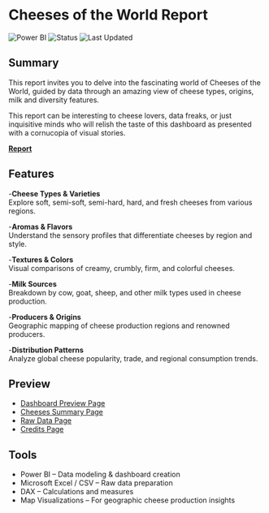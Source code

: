 # Cheeses of the World Report

![Power BI](https://img.shields.io/badge/Powered_by-PowerBI-blue)
![Status](https://img.shields.io/badge/status-Complete-brightgreen)
![Last Updated](https://img.shields.io/badge/last%20updated-July%202025-blue)

## Summary

This report invites you to delve into the fascinating world of Cheeses of the World, guided by data through an amazing view of cheese types, origins, milk and diversity features. 

This report can be interesting to cheese lovers, data freaks, or just inquisitive minds who will relish the taste of this dashboard as presented with a cornucopia of visual stories.

[**Report**](https://app.powerbi.com/view?r=eyJrIjoiNzI2OGIxYjItN2FiMy00ZTU0LWJmYWEtNWJjMTYyYThjYTQ5IiwidCI6IjdkZjczZTQwLWRlNzktNDk1MC1iYWQzLTkwODkwNTA3ZTM5OCIsImMiOjJ9)

## Features

-**Cheese Types & Varieties**  
  Explore soft, semi-soft, semi-hard, hard, and fresh cheeses from various regions.

-**Aromas & Flavors**  
  Understand the sensory profiles that differentiate cheeses by region and style.

-**Textures & Colors**  
  Visual comparisons of creamy, crumbly, firm, and colorful cheeses.

-**Milk Sources**  
  Breakdown by cow, goat, sheep, and other milk types used in cheese production.

-**Producers & Origins**  
  Geographic mapping of cheese production regions and renowned producers.

-**Distribution Patterns**  
  Analyze global cheese popularity, trade, and regional consumption trends.

## Preview

- [Dashboard Preview Page](https://github.com/javxks1/Cheeses-of-the-World-Report/blob/main/Dashboard-Preview.png)
- [Cheeses Summary Page](https://github.com/javxks1/Cheeses-of-the-World-Report/blob/main/Cheeses-summary.png)
- [Raw Data Page](https://github.com/javxks1/Cheeses-of-the-World-Report/blob/main/Raw-Data.png)
- [Credits Page](https://github.com/javxks1/Cheeses-of-the-World-Report/blob/main/Credits.png)

## Tools

- Power BI – Data modeling & dashboard creation  
- Microsoft Excel / CSV – Raw data preparation  
- DAX – Calculations and measures  
- Map Visualizations – For geographic cheese production insights
